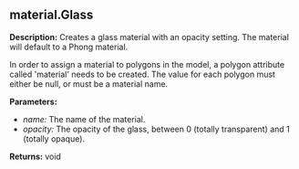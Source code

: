 ## material.Glass  
  
  
**Description:** Creates a glass material with an opacity setting. The material will default to a Phong material.


In order to assign a material to polygons in the model, a polygon attribute called 'material'
needs to be created. The value for each polygon must either be null, or must be a material name.

  
  
**Parameters:**  
  * *name:* The name of the material.  
  * *opacity:* The opacity of the glass, between 0 (totally transparent) and 1 (totally opaque).  
  
**Returns:** void  
